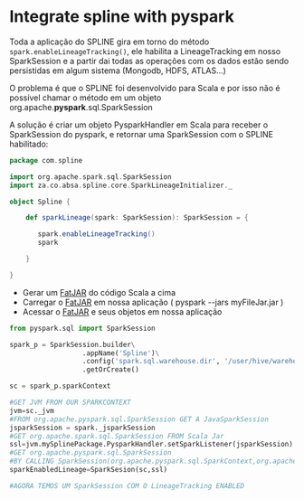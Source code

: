 # Integrate spline with pyspark

Toda a aplicação do SPLINE gira em torno do método `spark.enableLineageTracking()`, ele habilita a LineageTracking em nosso SparkSession e a partir dai todas as operações com os dados estão sendo persistidas em algum sistema (Mongodb, HDFS, ATLAS...)

O problema é que o SPLINE foi desenvolvido para Scala e por isso não é possível chamar o método em um objeto org.apache.<strong>pyspark</strong>.sql.SparkSession

A solução é criar um objeto PysparkHandler em Scala para receber o SparkSession do pyspark, e retornar uma SparkSession com o SPLINE habilitado:
```scala
package com.spline

import org.apache.spark.sql.SparkSession
import za.co.absa.spline.core.SparkLineageInitializer._

object Spline {

    def sparkLineage(spark: SparkSession): SparkSession = {

       spark.enableLineageTracking()
       spark

    }

}
```
- Gerar um [FatJAR](https://github.com/WilliamPorto/keyruslab-spline/blob/master/FatJAR.md) do código Scala a cima  
- Carregar o [FatJAR](https://github.com/WilliamPorto/keyruslab-spline/blob/master/FatJAR.md) em nossa aplicação ( pyspark --jars myFileJar.jar )
- Acessar o [FatJAR](https://github.com/WilliamPorto/keyruslab-spline/blob/master/FatJAR.md) e seus objetos em nossa aplicação 

```python
from pyspark.sql import SparkSession

spark_p = SparkSession.builder\
	              .appName('Spline')\
	              .config('spark.sql.warehouse.dir', '/user/hive/warehouse')\
	              .getOrCreate()

sc = spark_p.sparkContext

#GET JVM FROM OUR SPARKCONTEXT
jvm=sc._jvm
#FROM org.apache.pyspark.sql.SparkSession GET A JavaSparkSession
jsparkSession = spark._jsparkSession
#GET org.apache.spark.sql.SparkSession FROM Scala Jar
ssl=jvm.mySplinePackage.PysparkHandler.setSparkListener(jsparkSession)
#GET org.apache.pyspark.sql.SparkSession
#BY CALLING SparkSession(org.apache.pyspark.sql.SparkContext,org.apache.spark.sql.SparkSession)
sparkEnabledLineage=SparkSesion(sc,ssl)

#AGORA TEMOS UM SparkSession COM O LineageTracking ENABLED
```
